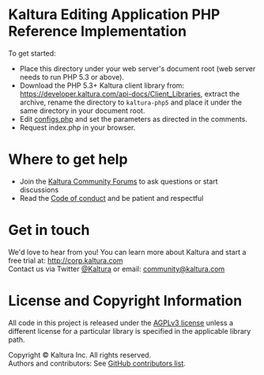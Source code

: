 # Kaltura Editing Application PHP Reference Implementation

To get started: 

* Place this directory under your web server's document root (web server needs to run PHP 5.3 or above).
* Download the PHP 5.3+ Kaltura client library from: https://developer.kaltura.com/api-docs/Client_Libraries, extract the archive, rename the directory to `kaltura-php5` and place it under the same directory in your document root.
* Edit [configs.php](configs.php) and set the parameters as directed in the comments.
* Request index.php in your browser.

# Where to get help
* Join the [Kaltura Community Forums](https://forum.kaltura.org/) to ask questions or start discussions
* Read the [Code of conduct](https://forum.kaltura.org/faq) and be patient and respectful

# Get in touch
We'd love to hear from you!
You can learn more about Kaltura and start a free trial at: http://corp.kaltura.com    
Contact us via Twitter [@Kaltura](https://twitter.com/Kaltura) or email: community@kaltura.com  

# License and Copyright Information
All code in this project is released under the [AGPLv3 license](http://www.gnu.org/licenses/agpl-3.0.html) unless a different license for a particular library is specified in the applicable library path.   

Copyright © Kaltura Inc. All rights reserved.   
Authors and contributors: See [GitHub contributors list](https://github.com/kaltura/kaltura-editor-application-guide/graphs/contributors).  
